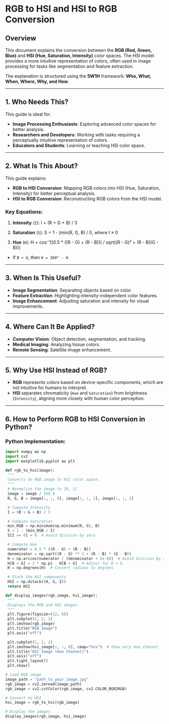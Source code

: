 # RGB to HSI and HSI to RGB Conversion

## Overview
This document explains the conversion between the **RGB (Red, Green, Blue)** and **HSI (Hue, Saturation, Intensity)** color spaces. The HSI model provides a more intuitive representation of colors, often used in image processing for tasks like segmentation and feature extraction. 

The explanation is structured using the **5W1H** framework: **Who, What, When, Where, Why, and How**.

---

## 1. Who Needs This?
This guide is ideal for:
- **Image Processing Enthusiasts**: Exploring advanced color spaces for better analysis.
- **Researchers and Developers**: Working with tasks requiring a perceptually intuitive representation of colors.
- **Educators and Students**: Learning or teaching HSI color space.

---

## 2. What Is This About?
This guide explains:
- **RGB to HSI Conversion**: Mapping RGB colors into HSI (Hue, Saturation, Intensity) for better perceptual analysis.
- **HSI to RGB Conversion**: Reconstructing RGB colors from the HSI model.

### Key Equations:
1. **Intensity** (`I`):
I = (R + G + B) / 3

2. **Saturation** (`S`):
S = 1 - (min(R, G, B) / I), where I ≠ 0


3. **Hue** (`H`):
H = cos⁻¹[(0.5 * ((R - G) + (R - B))) / sqrt((R - G)² + (R - B)(G - B))]

- If `B > G`, then `H = 360° - H`.

---

## 3. When Is This Useful?
- **Image Segmentation**: Separating objects based on color.
- **Feature Extraction**: Highlighting intensity-independent color features.
- **Image Enhancement**: Adjusting saturation and intensity for visual improvements.

---

## 4. Where Can It Be Applied?
- **Computer Vision**: Object detection, segmentation, and tracking.
- **Medical Imaging**: Analyzing tissue colors.
- **Remote Sensing**: Satellite image enhancement.

---

## 5. Why Use HSI Instead of RGB?
- **RGB** represents colors based on device-specific components, which are not intuitive for humans to interpret.
- **HSI** separates chromaticity (`Hue` and `Saturation`) from brightness (`Intensity`), aligning more closely with human color perception.

---

## 6. How to Perform RGB to HSI Conversion in Python?

### Python Implementation:

```python
import numpy as np
import cv2
import matplotlib.pyplot as plt

def rgb_to_hsi(image):
 """
 Converts an RGB image to HSI color space.
 """
 # Normalize the image to [0, 1]
 image = image / 255.0
 R, G, B = image[:, :, 0], image[:, :, 1], image[:, :, 2]

 # Compute Intensity
 I = (R + G + B) / 3

 # Compute Saturation
 min_RGB = np.minimum(np.minimum(R, G), B)
 S = 1 - (min_RGB / I)
 S[I == 0] = 0  # Avoid division by zero

 # Compute Hue
 numerator = 0.5 * ((R - G) + (R - B))
 denominator = np.sqrt((R - G) ** 2 + (R - B) * (G - B))
 H = np.arccos(numerator / (denominator + 1e-8))  # Avoid division by zero
 H[B > G] = 2 * np.pi - H[B > G]  # Adjust for B > G
 H = np.degrees(H)  # Convert radians to degrees

 # Stack the HSI components
 HSI = np.dstack((H, S, I))
 return HSI

def display_images(rgb_image, hsi_image):
 """
 Displays the RGB and HSI images.
 """
 plt.figure(figsize=(12, 6))
 plt.subplot(1, 2, 1)
 plt.imshow(rgb_image)
 plt.title("RGB Image")
 plt.axis("off")

 plt.subplot(1, 2, 2)
 plt.imshow(hsi_image[:, :, 0], cmap="hsv")  # Show only Hue channel
 plt.title("HSI Image (Hue Channel)")
 plt.axis("off")
 plt.tight_layout()
 plt.show()

# Load RGB image
image_path = "path_to_your_image.jpg"
rgb_image = cv2.imread(image_path)
rgb_image = cv2.cvtColor(rgb_image, cv2.COLOR_BGR2RGB)

# Convert to HSI
hsi_image = rgb_to_hsi(rgb_image)

# Display the images
display_images(rgb_image, hsi_image)
```